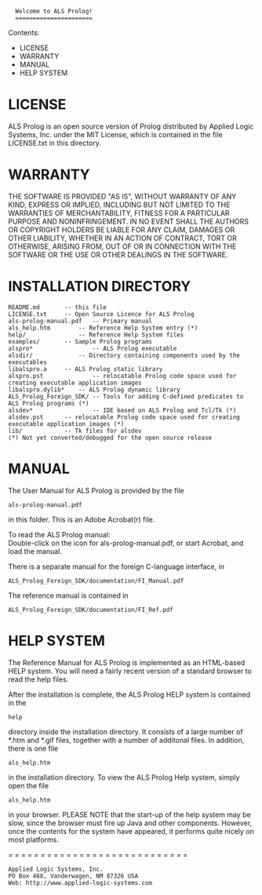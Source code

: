       Welcome to ALS Prolog!
      ======================

Contents:
   - LICENSE
   - WARRANTY
   - MANUAL
   - HELP SYSTEM

LICENSE
=======
ALS Prolog is an open source version of Prolog distributed by
Applied Logic Systems, Inc. under the MIT License, which is
contained in the file LICENSE.txt in this directory.

WARRANTY
========
THE SOFTWARE IS PROVIDED "AS IS", WITHOUT WARRANTY OF ANY KIND, EXPRESS OR
IMPLIED, INCLUDING BUT NOT LIMITED TO THE WARRANTIES OF MERCHANTABILITY,
FITNESS FOR A PARTICULAR PURPOSE AND NONINFRINGEMENT. IN NO EVENT SHALL THE
AUTHORS OR COPYRIGHT HOLDERS BE LIABLE FOR ANY CLAIM, DAMAGES OR OTHER
LIABILITY, WHETHER IN AN ACTION OF CONTRACT, TORT OR OTHERWISE, ARISING FROM,
OUT OF OR IN CONNECTION WITH THE SOFTWARE OR THE USE OR OTHER DEALINGS IN
THE SOFTWARE.

INSTALLATION DIRECTORY
=====================

	README.md 		-- this file  
	LICENSE.txt		-- Open Source Licence for ALS Prolog  
	als-prolog-manual.pdf   -- Primary manual  
	als_help.htm		-- Reference Help System entry (*)  
	help/             	-- Reference Help System files  
	examples/		-- Sample Prolog programs  
	alspro*                 -- ALS Prolog executable  
	alsdir/           	-- Directory containing components used by the executables  
	libalspro.a		-- ALS Prolog static library  
	alspro.pst              -- relocatable Prolog code space used for creating executable application images  
	libalspro.dylib*	-- ALS Prolog dynamic library  
	ALS_Prolog_Foreign_SDK/ -- Tools for adding C-defined predicates to ALS Prolog programs (*)  
	alsdev*                 -- IDE based on ALS Prolog and Tcl/Tk (*)  
	alsdev.pst		-- relocatable Prolog code space used for creating executable application images (*)  
	lib/			-- Tk files for alsdev  
	(*) Not yet converted/debugged for the open source release

MANUAL
======
The User Manual for ALS Prolog is provided by the file

	als-prolog-manual.pdf

in this folder.  This is an Adobe Acrobat(r) file.  

To read the ALS Prolog manual:  
Double-click on the icon for als-prolog-manual.pdf, or start Acrobat, and load the manual.

There is a separate manual for the foreign C-language interface, in

	ALS_Prolog_Foreign_SDK/documentation/FI_Manual.pdf  

The reference manual is contained in  

	ALS_Prolog_Foreign_SDK/documentation/FI_Ref.pdf  

HELP SYSTEM
===========

The Reference Manual for ALS Prolog is implemented as an HTML-based HELP system.
You will need a fairly recent version of a standard browser to read the help files.

After the installation is complete, the ALS Prolog HELP system is contained in the

	help

directory inside the installation directory.  It consists of a large number of
*.htm and *.gif files, together with a number of additonal files.  In addition,
there is one file

	als_help.htm 

in the installation directory.  To view the ALS Prolog Help system, simply open the 
file

	als_help.htm

in your browser.  PLEASE NOTE that the start-up of the help system may be
slow, since the browser must fire up Java and other components.  However,
once the contents for the system have appeared, it performs quite nicely
on most platforms.

   = = = = = = = = = = = = = = = = = = = = = = = = = = = =

	Applied Logic Systems, Inc.
	PO Box 468, Vanderwagen, NM 87326 USA
	Web: http://www.applied-logic-systems.com

